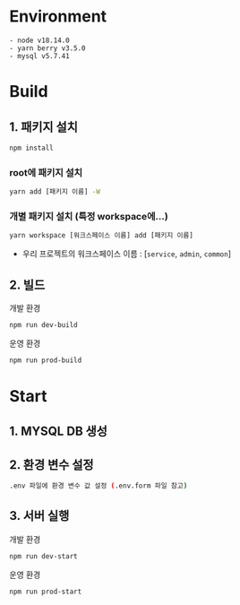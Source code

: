 # Environment

```
- node v18.14.0
- yarn berry v3.5.0
- mysql v5.7.41
```



# Build

## 1. 패키지 설치


```bash
npm install
```

### root에 패키지 설치
```bash
yarn add [패키지 이름] -W

```
### 개별 패키지 설치 (특정 workspace에...)
```bash
yarn workspace [워크스페이스 이름] add [패키지 이름]
```
- 우리 프로젝트의 워크스페이스 이름 : [`service`, `admin`, `common`]


## 2. 빌드

개발 환경

```bash
npm run dev-build
```

운영 환경

```bash
npm run prod-build
```

# Start

## 1. MYSQL DB 생성

## 2. 환경 변수 설정

```bash
.env 파일에 환경 변수 값 설정 (.env.form 파일 참고)
```

## 3. 서버 실행

개발 환경
```bash
npm run dev-start
```

운영 환경
```bash
npm run prod-start
```
